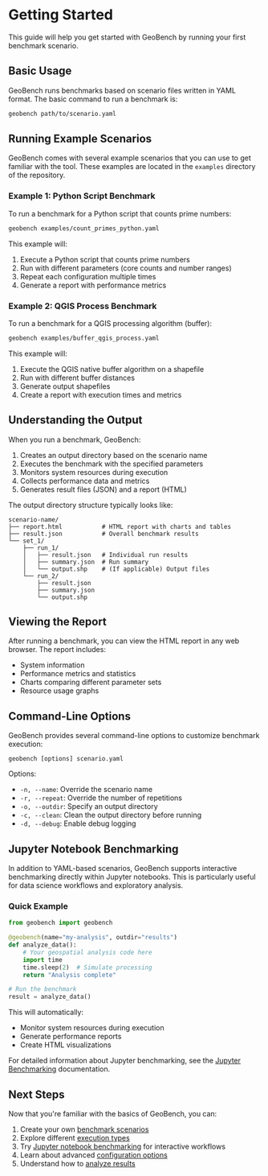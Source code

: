 # Getting Started

This guide will help you get started with GeoBench by running your first benchmark scenario.

## Basic Usage

GeoBench runs benchmarks based on scenario files written in YAML format. The basic command to run a benchmark is:

```bash
geobench path/to/scenario.yaml
```

## Running Example Scenarios

GeoBench comes with several example scenarios that you can use to get familiar with the tool. These examples are located in the `examples` directory of the repository.

### Example 1: Python Script Benchmark

To run a benchmark for a Python script that counts prime numbers:

```bash
geobench examples/count_primes_python.yaml
```

This example will:
1. Execute a Python script that counts prime numbers
2. Run with different parameters (core counts and number ranges)
3. Repeat each configuration multiple times
4. Generate a report with performance metrics

### Example 2: QGIS Process Benchmark

To run a benchmark for a QGIS processing algorithm (buffer):

```bash
geobench examples/buffer_qgis_process.yaml
```

This example will:
1. Execute the QGIS native buffer algorithm on a shapefile
2. Run with different buffer distances
3. Generate output shapefiles
4. Create a report with execution times and metrics

## Understanding the Output

When you run a benchmark, GeoBench:

1. Creates an output directory based on the scenario name
2. Executes the benchmark with the specified parameters
3. Monitors system resources during execution
4. Collects performance data and metrics
5. Generates result files (JSON) and a report (HTML)

The output directory structure typically looks like:

```
scenario-name/
├── report.html           # HTML report with charts and tables
├── result.json           # Overall benchmark results
└── set_1/               
    ├── run_1/
    │   ├── result.json   # Individual run results
    │   ├── summary.json  # Run summary
    │   └── output.shp    # (If applicable) Output files
    └── run_2/
        ├── result.json
        ├── summary.json
        └── output.shp
```

## Viewing the Report

After running a benchmark, you can view the HTML report in any web browser. The report includes:

- System information
- Performance metrics and statistics
- Charts comparing different parameter sets
- Resource usage graphs

## Command-Line Options

GeoBench provides several command-line options to customize benchmark execution:

```
geobench [options] scenario.yaml
```

Options:
- `-n, --name`: Override the scenario name
- `-r, --repeat`: Override the number of repetitions
- `-o, --outdir`: Specify an output directory
- `-c, --clean`: Clean the output directory before running
- `-d, --debug`: Enable debug logging

## Jupyter Notebook Benchmarking

In addition to YAML-based scenarios, GeoBench supports interactive benchmarking directly within Jupyter notebooks. This is particularly useful for data science workflows and exploratory analysis.

### Quick Example

```python
from geobench import geobench

@geobench(name="my-analysis", outdir="results")
def analyze_data():
    # Your geospatial analysis code here
    import time
    time.sleep(2)  # Simulate processing
    return "Analysis complete"

# Run the benchmark
result = analyze_data()
```

This will automatically:
- Monitor system resources during execution
- Generate performance reports
- Create HTML visualizations

For detailed information about Jupyter benchmarking, see the [Jupyter Benchmarking](jupyter-benchmarking.md) documentation.

## Next Steps

Now that you're familiar with the basics of GeoBench, you can:

1. Create your own [benchmark scenarios](creating-scenarios.md)
2. Explore different [execution types](execution-types.md)
3. Try [Jupyter notebook benchmarking](jupyter-benchmarking.md) for interactive workflows
4. Learn about advanced [configuration options](configuration-options.md)
5. Understand how to [analyze results](analyzing-results.md)
